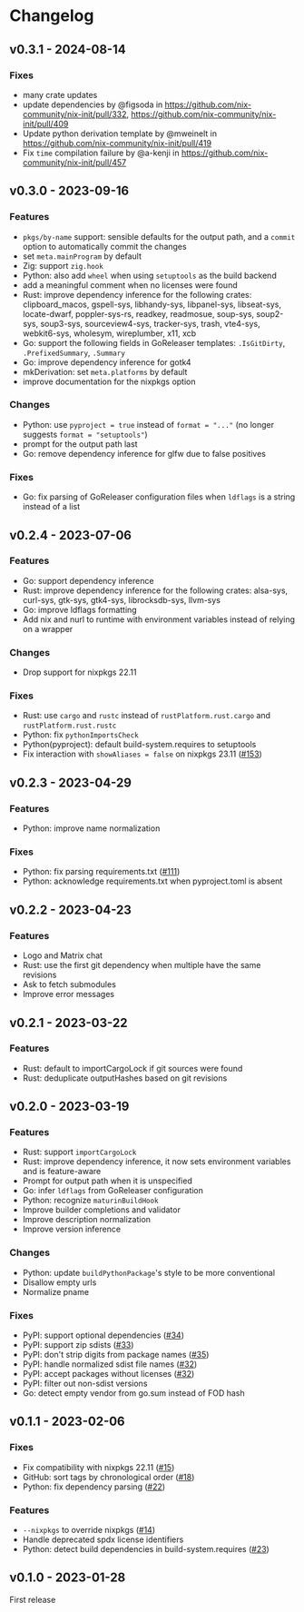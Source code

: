 # Changelog

## v0.3.1 - 2024-08-14

### Fixes

* many crate updates
* update dependencies by @figsoda in https://github.com/nix-community/nix-init/pull/332, https://github.com/nix-community/nix-init/pull/409
* Update python derivation template by @mweinelt in https://github.com/nix-community/nix-init/pull/419
* Fix `time` compilation failure by @a-kenji in https://github.com/nix-community/nix-init/pull/457

## v0.3.0 - 2023-09-16

### Features

- `pkgs/by-name` support: sensible defaults for the output path, and a `commit` option to automatically commit the changes
- set `meta.mainProgram` by default
- Zig: support `zig.hook`
- Python: also add `wheel` when using `setuptools` as the build backend
- add a meaningful comment when no licenses were found
- Rust: improve dependency inference for the following crates: clipboard_macos, gspell-sys, libhandy-sys, libpanel-sys, libseat-sys, locate-dwarf, poppler-sys-rs, readkey, readmosue, soup-sys, soup2-sys, soup3-sys, sourceview4-sys, tracker-sys, trash, vte4-sys, webkit6-sys, wholesym, wireplumber, x11, xcb
- Go: support the following fields in GoReleaser templates: `.IsGitDirty`, `.PrefixedSummary`, `.Summary`
- Go: improve dependency inference for gotk4
- mkDerivation: set `meta.platforms` by default
- improve documentation for the nixpkgs option

### Changes

- Python: use `pyproject = true` instead of `format = "..."` (no longer suggests `format = "setuptools"`)
- prompt for the output path last
- Go: remove dependency inference for glfw due to false positives

### Fixes

- Go: fix parsing of GoReleaser configuration files when `ldflags` is a string instead of a list

## v0.2.4 - 2023-07-06

### Features

- Go: support dependency inference
- Rust: improve dependency inference for the following crates: alsa-sys, curl-sys, gtk-sys, gtk4-sys, librocksdb-sys, llvm-sys
- Go: improve ldflags formatting
- Add nix and nurl to runtime with environment variables instead of relying on a wrapper

### Changes

- Drop support for nixpkgs 22.11

### Fixes

- Rust: use `cargo` and `rustc` instead of `rustPlatform.rust.cargo` and `rustPlatform.rust.rustc`
- Python: fix `pythonImportsCheck`
- Python(pyproject): default build-system.requires to setuptools
- Fix interaction with `showAliases = false` on nixpkgs 23.11 ([#153](https://github.com/nix-community/nix-init/issues/153))

## v0.2.3 - 2023-04-29

### Features

- Python: improve name normalization

### Fixes

- Python: fix parsing requirements.txt ([#111](https://github.com/nix-community/nix-init/pull/111))
- Python: acknowledge requirements.txt when pyproject.toml is absent

## v0.2.2 - 2023-04-23

### Features

- Logo and Matrix chat
- Rust: use the first git dependency when multiple have the same revisions
- Ask to fetch submodules
- Improve error messages

## v0.2.1 - 2023-03-22

### Features

- Rust: default to importCargoLock if git sources were found
- Rust: deduplicate outputHashes based on git revisions

## v0.2.0 - 2023-03-19

### Features

- Rust: support `importCargoLock`
- Rust: improve dependency inference, it now sets environment variables and is feature-aware
- Prompt for output path when it is unspecified
- Go: infer `ldflags` from GoReleaser configuration
- Python: recognize `maturinBuildHook`
- Improve builder completions and validator
- Improve description normalization
- Improve version inference

### Changes

- Python: update `buildPythonPackage`'s style to be more conventional
- Disallow empty urls
- Normalize pname

### Fixes

- PyPI: support optional dependencies ([#34](https://github.com/nix-community/nix-init/issues/34))
- PyPI: support zip sdists ([#33](https://github.com/nix-community/nix-init/issues/33))
- PyPI: don't strip digits from package names ([#35](https://github.com/nix-community/nix-init/issues/35))
- PyPI: handle normalized sdist file names ([#32](https://github.com/nix-community/nix-init/issues/32))
- PyPI: accept packages without licenses ([#32](https://github.com/nix-community/nix-init/issues/32))
- PyPI: filter out non-sdist versions
- Go: detect empty vendor from go.sum instead of FOD hash

## v0.1.1 - 2023-02-06

### Fixes

- Fix compatibility with nixpkgs 22.11 ([#15](https://github.com/nix-community/nix-init/issues/15))
- GitHub: sort tags by chronological order ([#18](https://github.com/nix-community/nix-init/issues/18))
- Python: fix dependency parsing ([#22](https://github.com/nix-community/nix-init/issues/22))

### Features

- `--nixpkgs` to override nixpkgs ([#14](https://github.com/nix-community/nix-init/issues/14))
- Handle deprecated spdx license identifiers
- Python: detect build dependencies in build-system.requires ([#23](https://github.com/nix-community/nix-init/issues/23))

## v0.1.0 - 2023-01-28

First release

